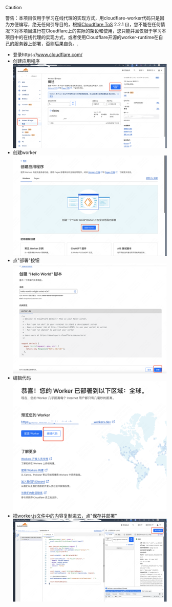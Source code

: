> [!CAUTION]
> 警告：本项目仅用于学习在线代理的实现方式，用cloudflare-worker代码只是因为方便编写，绝无任何引导目的，根据[Cloudflare ToS](cloudflare.com/terms) 2.2.1 (j)，您不能在任何情况下对本项目进行在Cloudflare上的实际的架设和使用，您只能并且仅限于学习本项目中的在线代理的实现方式，或者使用Cloudflare开源的worker-runtime在自己的服务器上部署，否则后果自负。.


* 登录https://www.cloudflare.com/
* 创建应用程序
![创建应用程序](img/1createapp.png)
* 创建worker
![创建worker](img/2createworker.png)
* 点"部署"按钮
![点击部署按钮](img/3deploy.png)
* 编辑代码
![编辑代码](img/4update.png)
* 把worker.js文件中的内容复制进去，点"保存并部署"
![保存并部署](img/5save.png)
